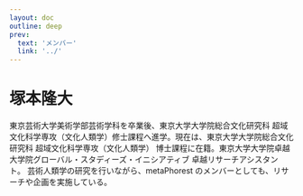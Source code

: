 ```yaml
---
layout: doc
outline: deep
prev:
  text: 'メンバー'
  link: '../'
---
```


# 塚本隆大

東京芸術大学美術学部芸術学科を卒業後、東京大学大学院総合文化研究科 超域文化科学専攻（文化人類学）修士課程へ進学。現在は、東京大学大学院総合文化研究科 超域文化科学専攻（文化人類学） 博士課程に在籍。東京大学大学院卓越大学院グローバル・スタディーズ・イニシアティブ 卓越リサーチアシスタント。
芸術人類学の研究を行いながら、metaPhorest のメンバーとしても、リサーチや企画を実施している。
